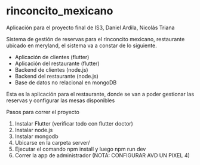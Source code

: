 # rinconcito_mexicano

Aplicación para el proyecto final de IS3, Daniel Ardila, Nicolás Triana

Sistema de gestión de reservas para el rinconcito mexicano, restaurante ubicado en meryland, el sistema va a constar de lo siguiente.

- Aplicación de clientes (flutter)
- Aplicación del restaurante (flutter)
- Backend de clientes (node.js)
- Backend del restaurante (node.js)
- Base de datos no relacional en mongoDB

Esta es la aplicación para el restaurante, donde se van a poder gestionar las reservas y configurar las mesas disponibles


Pasos para correr el proyecto

1. Instalar Flutter (verificar todo con flutter doctor)
2. Instalar node.js
3. Instalar mongodb
4. Ubicarse en la carpeta server/
5. Ejecutar el comando npm install y luego npm run dev
6. Correr la app de administrador (NOTA: CONFIGURAR AVD UN PIXEL 4)